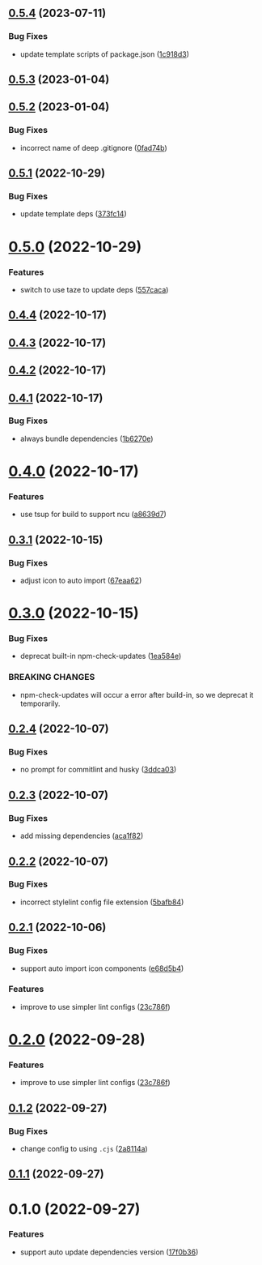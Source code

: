 ## [0.5.4](https://github.com/vexip-ui/create-vexip/compare/v0.5.3...v0.5.4) (2023-07-11)

### Bug Fixes

- update template scripts of package.json ([1c918d3](https://github.com/vexip-ui/create-vexip/commit/1c918d3b4a6527faae13aa2f6e6d22ba4fa42c48))

## [0.5.3](https://github.com/vexip-ui/create-vexip/compare/v0.5.2...v0.5.3) (2023-01-04)

## [0.5.2](https://github.com/vexip-ui/create-vexip/compare/v0.5.1...v0.5.2) (2023-01-04)

### Bug Fixes

- incorrect name of deep .gitignore ([0fad74b](https://github.com/vexip-ui/create-vexip/commit/0fad74ba4ac31cdab8f3f598076b3bc8ef5292e3))

## [0.5.1](https://github.com/vexip-ui/create-vexip/compare/v0.5.0...v0.5.1) (2022-10-29)

### Bug Fixes

- update template deps ([373fc14](https://github.com/vexip-ui/create-vexip/commit/373fc1462893c6d7c9f29092488fc23b5a5e2e60))

# [0.5.0](https://github.com/vexip-ui/create-vexip/compare/v0.4.4...v0.5.0) (2022-10-29)

### Features

- switch to use taze to update deps ([557caca](https://github.com/vexip-ui/create-vexip/commit/557cacae7f6bbc677aa81ee18e4a4eecc5cb51fb))

## [0.4.4](https://github.com/vexip-ui/create-vexip/compare/v0.4.3...v0.4.4) (2022-10-17)

## [0.4.3](https://github.com/vexip-ui/create-vexip/compare/v0.4.2...v0.4.3) (2022-10-17)

## [0.4.2](https://github.com/vexip-ui/create-vexip/compare/v0.4.1...v0.4.2) (2022-10-17)

## [0.4.1](https://github.com/vexip-ui/create-vexip/compare/v0.4.0...v0.4.1) (2022-10-17)

### Bug Fixes

- always bundle dependencies ([1b6270e](https://github.com/vexip-ui/create-vexip/commit/1b6270ece9c79498558ece16eafaff0b84b30314))

# [0.4.0](https://github.com/vexip-ui/create-vexip/compare/v0.3.1...v0.4.0) (2022-10-17)

### Features

- use tsup for build to support ncu ([a8639d7](https://github.com/vexip-ui/create-vexip/commit/a8639d761a839a2420bda177206e92cba40a5af5))

## [0.3.1](https://github.com/vexip-ui/create-vexip/compare/v0.3.0...v0.3.1) (2022-10-15)

### Bug Fixes

- adjust icon to auto import ([67eaa62](https://github.com/vexip-ui/create-vexip/commit/67eaa621737705f87a8f5a01b12d8668025379d0))

# [0.3.0](https://github.com/vexip-ui/create-vexip/compare/v0.2.4...v0.3.0) (2022-10-15)

### Bug Fixes

- deprecat built-in npm-check-updates ([1ea584e](https://github.com/vexip-ui/create-vexip/commit/1ea584ea44ba428c0c67f159bc7821dee0b5dacf))

### BREAKING CHANGES

- npm-check-updates will occur a error after build-in, so
  we deprecat it temporarily.

## [0.2.4](https://github.com/vexip-ui/create-vexip/compare/v0.2.3...v0.2.4) (2022-10-07)

### Bug Fixes

- no prompt for commitlint and husky ([3ddca03](https://github.com/vexip-ui/create-vexip/commit/3ddca03dfcee7285ed23f4d21ef62e252628831c))

## [0.2.3](https://github.com/vexip-ui/create-vexip/compare/v0.2.2...v0.2.3) (2022-10-07)

### Bug Fixes

- add missing dependencies ([aca1f82](https://github.com/vexip-ui/create-vexip/commit/aca1f82f8c35985d372c28eb102fed152fef5cb3))

## [0.2.2](https://github.com/vexip-ui/create-vexip/compare/v0.2.1...v0.2.2) (2022-10-07)

### Bug Fixes

- incorrect stylelint config file extension ([5bafb84](https://github.com/vexip-ui/create-vexip/commit/5bafb84541adb5015e95dff67e6a2acca599128c))

## [0.2.1](https://github.com/vexip-ui/create-vexip/compare/v0.1.2...v0.2.1) (2022-10-06)

### Bug Fixes

- support auto import icon components ([e68d5b4](https://github.com/vexip-ui/create-vexip/commit/e68d5b40bd293136fe0dd3441bea83df8b7ea4e0))

### Features

- improve to use simpler lint configs ([23c786f](https://github.com/vexip-ui/create-vexip/commit/23c786ff43ac8b7dd4a0a31b3acd81689ad42ee5))

# [0.2.0](https://github.com/vexip-ui/create-vexip/compare/v0.1.2...v0.2.0) (2022-09-28)

### Features

- improve to use simpler lint configs ([23c786f](https://github.com/vexip-ui/create-vexip/commit/23c786ff43ac8b7dd4a0a31b3acd81689ad42ee5))

## [0.1.2](https://github.com/vexip-ui/create-vexip/compare/v0.1.1...v0.1.2) (2022-09-27)

### Bug Fixes

- change config to using `.cjs` ([2a8114a](https://github.com/vexip-ui/create-vexip/commit/2a8114a657901b4ba96e5621ae2e7a1a90c37e92))

## [0.1.1](https://github.com/vexip-ui/create-vexip/compare/v0.1.0...v0.1.1) (2022-09-27)

# 0.1.0 (2022-09-27)

### Features

- support auto update dependencies version ([17f0b36](https://github.com/vexip-ui/create-vexip/commit/17f0b36b38fc5e88324b6d1775d7319ac11a5f3f))
